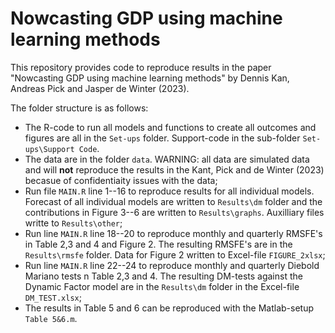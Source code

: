 # Nowcasting GDP using machine learning methods

This repository provides code to reproduce results in the paper "Nowcasting GDP using machine learning methods" by Dennis Kan, Andreas Pick and Jasper de Winter (2023).

The folder structure is as follows:

* The R-code to run all models and functions to create all outcomes and figures are all in the `Set-ups` folder. Support-code in the sub-folder `Set-ups\Support Code`. 
* The data are in the folder `data`. WARNING: all data are simulated data and will **not** reproduce the results in the Kant, Pick and de Winter (2023) becasue of confidentiaity issues with the data;
* Run file `MAIN.R` line 1--16 to reproduce results for all individual models. Forecast of all individual models are written to `Results\dm` folder and the contributions in Figure 3--6 are written to `Results\graphs`. Auxilliary files writte to `Results\other`;
* Run line `MAIN.R` line 18--20 to reproduce monthly and quarterly RMSFE's in Table 2,3 and 4 and Figure 2. The resulting RMSFE's are in the `Results\rmsfe` folder. Data for Figure 2 written to Excel-file `FIGURE_2xlsx`;
* Run line `MAIN.R` line 22--24 to reproduce monthly and quarterly Diebold Mariano tests n Table 2,3 and 4. The resulting DM-tests against the Dynamic Factor model are in the `Results\dm` folder in the Excel-file `DM_TEST.xlsx`;
* The results in Table 5 and 6 can be reproduced with the Matlab-setup `Table 5&6.m`.